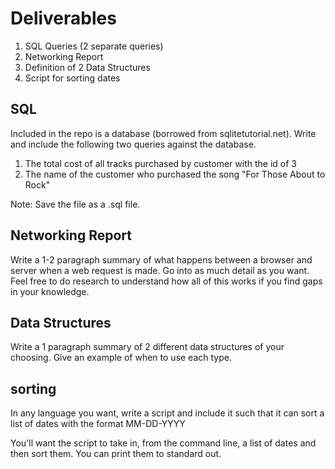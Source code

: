 # Deliverables
1. SQL Queries (2 separate queries)
2. Networking Report
3. Definition of 2 Data Structures
4. Script for sorting dates

## SQL
Included in the repo is a database (borrowed from sqlitetutorial.net).
Write and include the following two queries against the database.

1. The total cost of all tracks purchased by customer with the id of 3
2. The name of the customer who purchased the song "For Those About to Rock"

Note: Save the file as a .sql file.

## Networking Report
Write a 1-2 paragraph summary of what happens between a browser and server when a web request is made. Go into as much detail as you want. Feel free to do research to understand how all of this works if you find gaps in your knowledge.

## Data Structures
Write a 1 paragraph summary of 2 different data structures of your choosing. Give an example of when to use each type.

## sorting
In any language you want, write a script and include it such that it can sort a list of dates with the format MM-DD-YYYY

You'll want the script to take in, from the command line, a list of dates and then sort them. You can print them to standard out.
